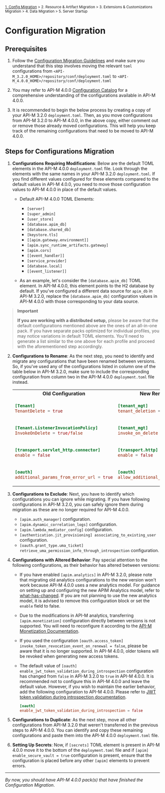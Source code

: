 <small> [1. Config Migration](./config-migration.md) > 2. Resource & Artifact Migration > 3. Extensions & Customizations Migration > 4. Data Migration > 5. Server Startup </small>

# Configuration Migration

## Prerequisites

1. Follow the [Configuration Migration Guidelines](../../../general-config-migration.md) and make sure you understand that this step involves moving the relevant `toml` configurations from `<API-M_3.2.0_HOME>/repository/conf/deployment.toml` to `<API-M_4.0.0_HOME>/repository/conf/deployment.toml`

2. You may refer to API-M 4.0.0 [Configuration Catalog](https://apim.docs.wso2.com/en/4.0.0/reference/config-catalog/) for a comprehensive understanding of the configurations available in API-M 4.0.0.

3. It is recommended to begin the below process by creating a copy of your API-M 3.2.0 `deployment.toml`. Then, as you move configurations from API-M 3.2.0 to API-M 4.0.0, in the above copy, either comment out or remove those already moved configurations. This will help you keep track of the remaining configurations that need to be moved to API-M 4.0.0. 


## Steps for Configurations Migration

1.  **Configurations Requiring Modifications**: Below are the default TOML elements in the API-M 4.0.0 `deployment.toml` file. Look through the elements with the same names in your API-M 3.2.0 `deployment.toml`. If you find different values configured for these elements compared to the default values in API-M 4.0.0, you need to move those configuration values to API-M 4.0.0 in place of the default values.

    - Default API-M 4.0.0 TOML Elements:
      - `[server]`
      - `[super_admin]`
      - `[user_store]`
      - `[database.apim_db]`
      - `[database.shared_db]`
      - `[keystore.tls]`
      - `[[apim.gateway.environment]]`
      - `[apim.sync_runtime_artifacts.gateway]`
      - `[apim.cors]`
      - `[[event_handler]]`
      - `[service_provider]`
      - `[database.local]`
      - `[[event_listener]]`

    - As an example, let's consider the `[database.apim_db]` TOML element. In API-M 4.0.0, this element points to the H2 database by default. If you've configured a different data source for `apim_db` in API-M 3.2.0, replace the `[database.apim_db]` configuration values in API-M 4.0.0 with those corresponding to your data source.

> **Important**
>
> **If you are working with a distributed setup,** please be aware that the default configurations mentioned above are the ones of an all-in-one pack. If you have separate packs optimized for individual profiles, you may notice variations in default TOML elements. You'll need to generate a list similar to the one above for each profile and proceed with the aforementioned step accordingly.

2. **Configurations to Rename**: As the next step, you need to identify and migrate any configurations that have been renamed between versions. So, if you've used any of the configurations listed in column one of the table below in API-M 3.2.0, make sure to include the corresponding configuration from column two in the API-M 4.0.0 `deployment.toml` file instead.

    <table>
    <tr><td style="text-align: center;"> <b>Old Configuration</b> </td>
    <td style="text-align: center;"> <b>New Renamed Configuration</b> </td></tr>
    <tr><td>

    ```toml
    [Tenant] 
    TenantDelete = true
    ```

    </td><td>

    ```toml
    [tenant_mgt]
    tenant_deletion = true
    ```

    </td></tr><tr></tr><tr><td>

    ```toml
    [Tenant.ListenerInvocationPolicy] 
    InvokeOnDelete = true/false
    ```

    </td><td>

    ```toml
    [tenant_mgt]
    invoke_on_delete = true/false
    ```

    </td></tr><tr></tr><tr><td>

    ```toml
    [transport.servlet_http.connector] 
    enable = false
    ```

    </td><td>

    ```toml
    [transport.http]
    enable = false
    ```

    </td></tr><tr></tr><tr><td>

    ```toml
    [oauth]
    additional_params_from_error_url = true
    ```

    </td><td>

    ```toml
    [oauth] 
    allow_additional_params_from_error_url = true
    ```

    </td></tr>

    </table>

3. **Configurations to Exclude**: Next, you have to identify which configurations you can ignore while migrating. If you have following configurations in API-M 3.2.0, you can safely ignore them during migration as these are no longer required for API-M 4.0.0. 

    - `[apim.auth_manager]` configuration. <!-- used previously for jaggery apps -->
    - `[apim.dynamic_correlation_logs]` configuration. <!-- used previously to enable logs without server restart -->
    - `[apim.lambda_mediator_config]` configuration. <!-- not required as  parameter passing is enabled by default in 4.0.0+. -->
    - `[authentication.jit_provisioning] associating_to_existing_user` configuration. <!-- fix for WSO2-2021-1573 which does not affect APIM 4.0.0 -->
    - `[oauth.grant_type.uma_ticket] retrieve_uma_permission_info_through_introspection` configuration.



4. **Configurations with Altered Behavior**: Pay special attention to the following configurations, as their behavior has altered between versions:

   - If you have enabled `[apim.analytics]` in API-M 3.2.0, please note that migrating old analytics configurations to the new version won't work because API-M 4.0.0 uses a new analytics model. For guidance on setting up and configuring the new APIM Analytics model, refer to [what-has-changed](../../../what-has-changed.md#major-changes-in-api-manager-400). If you are not planning to use the new analytics model, it is advised to remove this configuration block or set the `enable` field to false.
  
   - Due to the modifications in API-M analytics, transferring `[apim.monetization]` configuration directly between versions is not supported. You will need to reconfigure it according to the [API-M Monetization Documentation](https://apim.docs.wso2.com/en/4.0.0/design/api-monetization/monetizing-an-api/).

   - If you used the configuration `[oauth.access_token] invoke_token_revocation_event_on_renewal = false`, please be aware that it is no longer supported. In API-M 4.0.0, older tokens will be revoked when generating new access tokens.

   - The default value of `[oauth] enable_jwt_token_validation_during_introspection` configuration has changed from `false` in API-M 3.2.0 to `true` in API-M 4.0.0. It is recommended not to configure this in API-M 4.0.0 and leave the default value. However, if you wish to maintain the earlier behavior, add the following configuration to API-M 4.0.0. Please refer to [JWT token validation during introspection documentation](https://apim.docs.wso2.com/en/3.2.0/learn/api-security/openid-connect/obtaining-user-profile-information-with-openid-connect/#:~:text=enable_jwt_token_validation_during_introspection).
        ```toml
        [oauth]
        enable_jwt_token_validation_during_introspection = false
        ``` 
        
 

5. **Configurations to Duplicate**: As the next step, move all other configurations from API-M 3.2.0 that weren't transferred in the previous steps to API-M 4.0.0. You can identify and copy these remaining configurations and paste them into the API-M 4.0.0 `deployment.toml` file. 

6. **Setting Up Secrets**: Now, if `[secrets]` TOML element is present in API-M 4.0.0 move it to the bottom of the `deployment.toml` file and if `[apim] enable_secure_vault = true` configuration is present, ensure that the configuration is placed before any other `[apim]` elements to prevent errors.

---
*By now, you should have API-M 4.0.0 pack(s) that have finished the Configuration Migration*.
